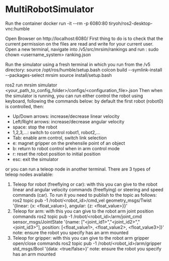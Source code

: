 # MultiRobotSimulator


Run the container 
docker run -it --rm -p 6080:80 tiryoh/ros2-desktop-vnc:humble

Open Browser on http://localhost:6080/
First thing to do is to check that the current permission on the files are read and write for your current user.
Open a new terminal, navigate into /v5/src/mrsim/rankings and run : sudo chown <username_system> ranking.json




Run the simulator using a fresh terminal in which you run from the /v5 directory:
source /opt/ros/humble/setup.bash
colcon build --symlink-install --packages-select mrsim
source install/setup.bash

ros2 run mrsim simulator <your_path_to_config_folder>/configs/<configuration_file>.json
Then when the simulator is running, you can run either control the robot using keyboard, following the commands below:
by default the first robot (robot0) is controlled, then:
- Up/Down arrows: increase/decrease linear velocity
- Left/Right arrows: increase/decrease angular velocity
- space: stop the robot
- 1,2,3,...: switch to control robot1, robot2,...
- Tab: enable arm control, switch link selection
- e: magnet gripper on the prehensile point of an object
- b: return to robot control when in arm control mode
- r: reset the robot position to initial position
- esc: exit the simulator


or you can run a teleop node in another terminal. There are 3 types of teleop nodes available:
1. Teleop for robot (freeflying or car): with this you can give to the robot linear and angular velocity commands (freeflying) or steering and speed commands (car). To run it you need to publish to the topic as follows:
    ros2 topic pub -1 /robot/<robot_id>/cmd_vel geometry_msgs/Twist '{linear: {x: <float_value>}, angular: {z: <float_value>}}'
2. Teleop for arm: with this you can give to the robot arm joint position commands
    ros2 topic pub -1 /robot/<robot_id>/arm/joint_cmd sensor_msgs/JointState '{name: ["<joint_id1>","<joint_id2>","<joint_id3>"], position: [<float_value1>, <float_value2>, <float_value3>]}'
    note: ensure the robot you specify has an arm mounted
3. Teleop for gripper: with this you can give to the robot arm gripper open/close commands
    ros2 topic pub -1 /robot/<robot_id>/arm/gripper std_msgs/Bool '{data: <true/false>}'
    note: ensure the robot you specify has an arm mounted


